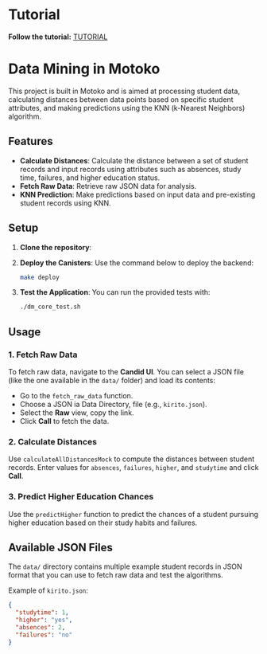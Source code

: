# Tutorial

**Follow the tutorial:**
[TUTORIAL](https://www.iorad.com/player/2452404/127-0-0---How-to-untitled-task-name?iframeHash=trysteps-1)

# Data Mining in Motoko

This project is built in Motoko and is aimed at processing student data, calculating distances between data points based on specific student attributes, and making predictions using the KNN (k-Nearest Neighbors) algorithm.

## Features

- **Calculate Distances**: Calculate the distance between a set of student records and input records using attributes such as absences, study time, failures, and higher education status.
- **Fetch Raw Data**: Retrieve raw JSON data for analysis.
- **KNN Prediction**: Make predictions based on input data and pre-existing student records using KNN.

## Setup

1. **Clone the repository**:

2. **Deploy the Canisters**:
   Use the command below to deploy the backend:
   ```bash
   make deploy
   ```
   
3. **Test the Application**:
   You can run the provided tests with:
   ```bash
   ./dm_core_test.sh
   ```
   
## Usage

### 1. Fetch Raw Data
To fetch raw data, navigate to the **Candid UI**. You can select a JSON file (like the one available in the `data/` folder) and load its contents:

- Go to the `fetch_raw_data` function.
- Choose a JSON ia Data Directory, file (e.g., `kirito.json`).
- Select the **Raw** view, copy the link.
- Click **Call** to fetch the data.

### 2. Calculate Distances
Use `calculateAllDistancesMock` to compute the distances between student records. Enter values for `absences`, `failures`, `higher`, and `studytime` and click **Call**.

### 3. Predict Higher Education Chances
Use the `predictHigher` function to predict the chances of a student pursuing higher education based on their study habits and failures.

## Available JSON Files
The `data/` directory contains multiple example student records in JSON format that you can use to fetch raw data and test the algorithms.

Example of `kirito.json`:
```json
{
  "studytime": 1,
  "higher": "yes",
  "absences": 2,
  "failures": "no"
}
```
